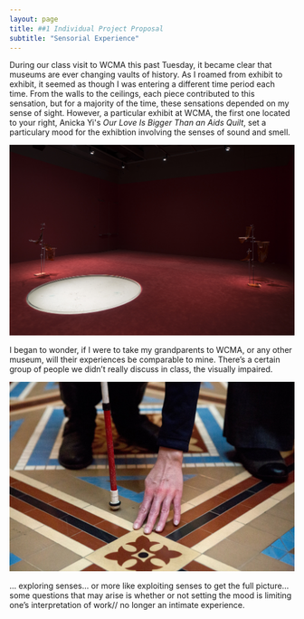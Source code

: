 ```yaml
---
layout: page
title: ##1 Individual Project Proposal  
subtitle: "Sensorial Experience"    
---
```


During our class visit to WCMA this past Tuesday, it became clear that museums are ever changing vaults of history. As I roamed from exhibit to exhibit, it seemed as though I was entering a different time period each time. From the walls to the ceilings, each piece contributed to this sensation, but for a majority of the time, these sensations depended on my sense of sight. However, a particular exhibit at WCMA, the first one located to your right, Anicka Yi's _Our Love Is Bigger Than an Aids Quilt_, set a particulary mood for the exhibtion involving the senses of sound and smell. 

![pic2](/img/pic2.jpg) 


I began to wonder, if I were to take my grandparents to WCMA, or any other museum, will their experiences be comparable to mine. There’s a certain group of people we didn’t really discuss in class, the visually impaired. 

![pic1](img/pic1.jpg) 


… exploring senses… or more like exploiting senses to get the full picture… some questions that may arise is whether or not setting the mood is limiting one’s interpretation of work// no longer an intimate experience. 



